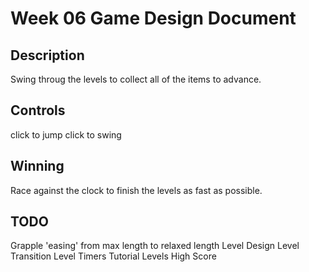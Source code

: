 # Week 06 Game Design Document

## Description
Swing throug the levels to collect all of the items to advance.

## Controls
click to jump
click to swing

## Winning
Race against the clock to finish the levels as fast as possible.

## TODO
Grapple 'easing' from max length to relaxed length
Level Design
Level Transition
Level Timers
Tutorial Levels
High Score
